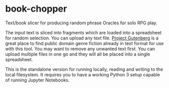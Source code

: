# book-chopper

Text/book slicer for producing random phrase Oracles for solo RPG play.

The input text is sliced into fragments which are loaded into a spreadsheet for random selection. You can upload any text file. [Project Gutenberg](https://www.gutenberg.org/) is a great place to find public domain genre fiction already in text format for use with this tool. You may want to remove any unwanted text first. You can upload multiple files in one go and they will all be placed into a single spreadsheet.

This is the standalone version for running locally, reading and writing to the local filesystem. It requires you to have a working Python 3 setup capable of running Jupyter Notebooks.
